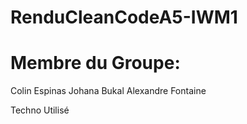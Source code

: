 # RenduCleanCodeA5-IWM1

# Membre du Groupe:
  Colin Espinas
  Johana Bukal
  Alexandre Fontaine
  
Techno Utilisé
